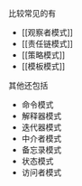 
比较常见的有
- [[观察者模式]]
- [[责任链模式]]
- [[策略模式]]
- [[模板模式]]

其他还包括
- 命令模式
- 解释器模式
- 迭代器模式
- 中介者模式
- 备忘录模式
- 状态模式
- 访问者模式

